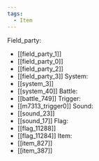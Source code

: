 ```yaml
---
tags:
  - Item
---
```

Field_party:
- [[field_party_1]]
- [[field_party_0]]
- [[field_party_2]]
- [[field_party_3]]
System:
- [[system_3]]
- [[system_40]]
Battle:
- [[battle_749]]
Trigger:
- [[m7313_trigger0]]
Sound:
- [[sound_23]]
- [[sound_17]]
Flag:
- [[flag_11288]]
- [[flag_11284]]
Item:
- [[item_827]]
- [[item_387]]
